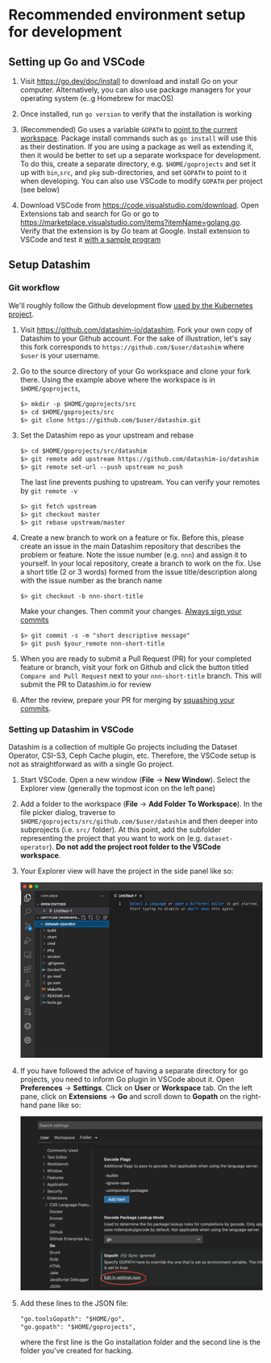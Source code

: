 # Recommended environment setup for development


## Setting up Go and VSCode

1. Visit https://go.dev/doc/install to download and install Go on your computer. Alternatively, you can also use package managers for your operating system (e..g Homebrew for macOS)

2. Once installed, run `go version` to verify that the installation is working

3. (Recommended) Go uses a variable `GOPATH` to [point to the current workspace](https://github.com/golang/go/wiki/SettingGOPATH). Package install commands such as `go install` will use this as their destination. If you are using a package as well as extending it, then it would be better to set up a separate workspace for development. To do this, create a separate directory, e.g. `$HOME/goprojects` and set it up with `bin`,`src`, and `pkg` sub-directories, and set `GOPATH` to point to it when developing. You can also use VSCode to modify `GOPATH` per project (see below)

4. Download VSCode from https://code.visualstudio.com/download. Open Extensions tab and search for Go or go to https://marketplace.visualstudio.com/items?itemName=golang.go. Verify that the extension is by Go team at Google. Install extension to VSCode and test it [with a sample program](https://docs.microsoft.com/en-us/azure/developer/go/configure-visual-studio-code)

## Setup Datashim

### Git workflow

We'll roughly follow the Github development flow [used by the Kubernetes project](https://www.kubernetes.dev/docs/guide/github-workflow/). 

1. Visit https://github.com/datashim-io/datashim. Fork your own copy of Datashim to your Github account. For the sake of illustration, let's say this fork corresponds to `https://github.com/$user/datashim` where `$user` is your username.

2. Go to the source directory of your Go workspace and clone your fork there. Using the example above where the workspace is in `$HOME/goprojects`,
   ```
   $> mkdir -p $HOME/goprojects/src
   $> cd $HOME/goprojects/src
   $> git clone https://github.com/$user/datashim.git
   ```

3. Set the Datashim repo as your upstream and rebase
   ```
   $> cd $HOME/goprojects/src/datashim
   $> git remote add upstream https://github.com/datashim-io/datashim
   $> git remote set-url --push upstream no_push 
   ```
   The last line prevents pushing to upstream. You can verify your remotes by `git remote -v`
   ```
   $> git fetch upstream
   $> git checkout master
   $> git rebase upstream/master
   ```

4. Create a new branch to work on a feature or fix. Before this, please create an issue in the main Datashim repository that describes the problem or feature. Note the issue number (e.g. `nnn`) and assign it to yourself. In your local repository, create a branch to work on the fix. Use a short title (2 or 3 words) formed from the issue title/description along with the issue number as the branch name 

   ```
   $> git checkout -b nnn-short-title
   ```
   Make your changes. Then commit your changes. [Always sign your commits](https://docs.github.com/en/authentication/managing-commit-signature-verification/signing-commits)
   ```
   $> git commit -s -m "short descriptive message"
   $> git push $your_remote nnn-short-title
   ```

5. When you are ready to submit a Pull Request (PR) for your completed feature or branch, visit your fork on Github and click the button titled `Compare and Pull Request` next to your `nnn-short-title` branch. This will submit the PR to Datashim.io for review
   
6. After the review, prepare your PR for merging by [squashing your commits](https://medium.com/@slamflipstrom/a-beginners-guide-to-squashing-commits-with-git-rebase-8185cf6e62ec). 

### Setting up Datashim in VSCode

Datashim is a collection of multiple Go projects including the Dataset Operator, CSI-S3, Ceph Cache plugin, etc. Therefore, the VSCode setup is not as straightforward as with a single Go project. 

1. Start VSCode. Open a new window (**File** -> **New Window**). Select the Explorer view (generally the topmost icon on the left pane)

2. Add a folder to the workspace (**File** -> **Add Folder To Workspace**). In the file picker dialog, traverse to `$HOME/goprojects/src/github.com/$user/datashim` and then deeper into subprojects (i.e. `src/` folder). At this point, add the subfolder representing the project that you want to work on (e.g. `dataset-operator`). **Do not add the project root folder to the VSCode workspace**.

3. Your Explorer view will have the project in the side panel like so:
   
   ![](pictures/vscode-ws.png)

4. If you have followed the advice of having a separate directory for go projects, you need to inform Go plugin in VSCode about it. Open **Preferences** -> **Settings**. Click on **User** or **Workspace** tab. On the left pane, click on **Extensions** -> **Go** and scroll down to **Gopath** on the right-hand pane like so:

   ![](pictures/vscode-gopath.png) 

5. Add these lines to the JSON file:
   ```
   "go.toolsGopath": "$HOME/go",
   "go.gopath": "$HOME/goprojects",
   ```
   where the first line is the Go installation folder and the second line is the folder you've created for hacking.
